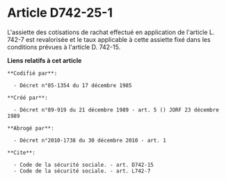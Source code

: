 # Article D742-25-1

L'assiette des cotisations de rachat effectué en application de l'article L. 742-7 est revalorisée et le taux applicable à
cette assiette fixé dans les conditions prévues à l'article D. 742-15.

**Liens relatifs à cet article**

	**Codifié par**:

	  - Décret n°85-1354 du 17 décembre 1985

	**Créé par**:

	  - Décret n°89-919 du 21 décembre 1989 - art. 5 () JORF 23 décembre 1989

	**Abrogé par**:

	  - Décret n°2010-1738 du 30 décembre 2010 - art. 1

	**Cite**:

	  - Code de la sécurité sociale. - art. D742-15
	  - Code de la sécurité sociale. - art. L742-7
